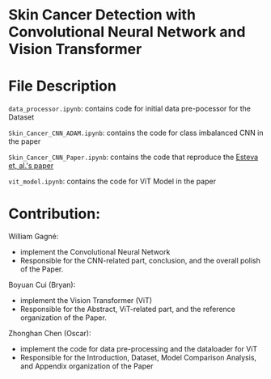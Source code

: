 # Skin Cancer Detection with Convolutional Neural Network and Vision Transformer




# File Description

`data_processor.ipynb`: contains code for initial data pre-pocessor for the Dataset

`Skin_Cancer_CNN_ADAM.ipynb`: contains the code for class imbalanced CNN in the paper

`Skin_Cancer_CNN_Paper.ipynb`: contains the code that reproduce the [Esteva et, al.'s paper](https://www.nature.com/articles/nature21056)

`vit_model.ipynb`: contains the code for ViT Model in the paper





# Contribution:
William Gagné: 
- implement the Convolutional Neural Network
- Responsible for the CNN-related part, conclusion, and the overall polish of the Paper.

Boyuan Cui (Bryan): 
- implement the Vision Transformer (ViT)
- Responsible for the Abstract, ViT-related part, and the reference organization of the Paper.

Zhonghan Chen (Oscar): 
- implement the code for data pre-processing and the dataloader for ViT
- Responsible for the Introduction, Dataset, Model Comparison Analysis, and Appendix organization of the Paper
